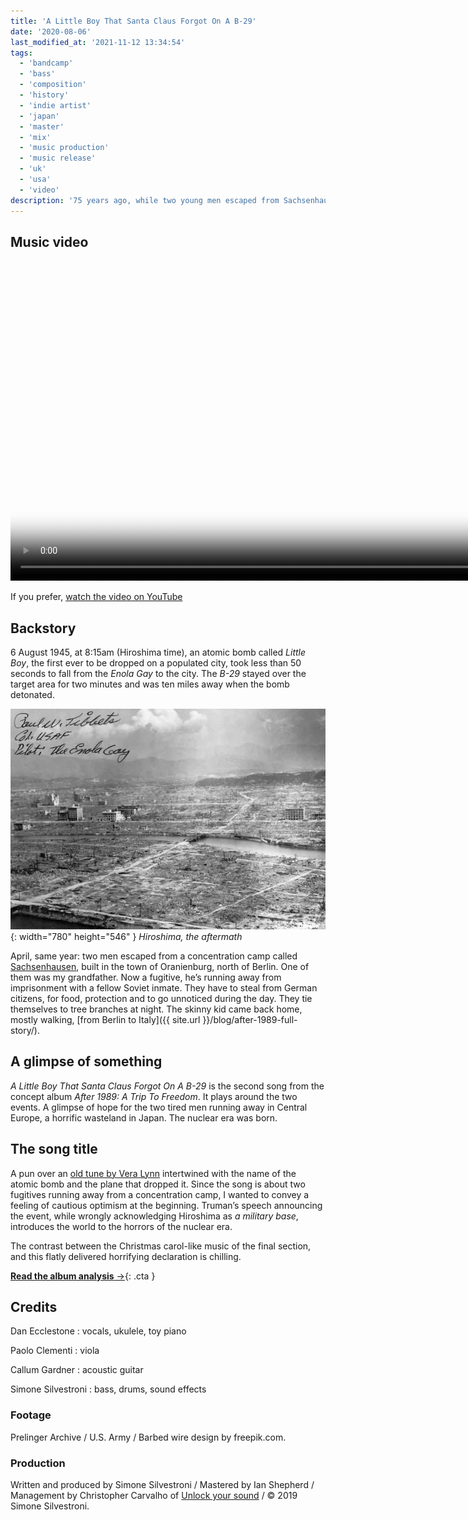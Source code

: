 ```yaml
---
title: 'A Little Boy That Santa Claus Forgot On A B-29'
date: '2020-08-06'
last_modified_at: '2021-11-12 13:34:54'
tags:
  - 'bandcamp'
  - 'bass'
  - 'composition'
  - 'history'
  - 'indie artist'
  - 'japan'
  - 'master'
  - 'mix'
  - 'music production'
  - 'music release'
  - 'uk'
  - 'usa'
  - 'video'
description: '75 years ago, while two young men escaped from Sachsenhausen concentration camp, the US nuked Hiroshima with a bomb named Little Boy.'
---
```

## Music video

<div class="fullscreen">
  <video controls src="{{ site.url }}/assets/videos/music-video-a-little-boy-that-santa-claus-forgot-on-a-b-29.mp4"
    poster="{{ site.url }}/assets/videos/music-video-a-little-boy-that-santa-claus-forgot-on-a-b-29.jpg"
    width="1024">
    Sorry, your browser doesn't support embedded videos, but you can <a href="{{ site.url }}/assets/videos/music-video-a-little-boy-that-santa-claus-forgot-on-a-b-29.mp4">download it</a> and watch it with your favorite video player.
  </video>
  <p>If you prefer, <a href="https://youtu.be/5M1XTw483Ew" target="_blank">watch the video on YouTube</a></p>
</div>

## Backstory

6 August 1945, at 8:15am (Hiroshima time), an atomic bomb called _Little Boy_, the first ever to be dropped on a populated city, took less than 50 seconds to fall from the _Enola Gay_ to the city. The _B-29_ stayed over the target area for two minutes and was ten miles away when the bomb detonated.

![Black and white photograph of Hiroshima after the atomic bomb flattened the city](/assets/images/hiroshima_aftermath.jpg){: width="780" height="546" }
_Hiroshima, the aftermath_

April, same year: two men escaped from a concentration camp called [Sachsenhausen](https://www.sachsenhausen-sbg.de/en/), built in the town of Oranienburg, north of Berlin. One of them was my grandfather. Now a fugitive, he’s running away from imprisonment with a fellow Soviet inmate. They have to steal from German citizens, for food, protection and to go unnoticed during the day. They tie themselves to tree branches at night. The skinny kid came back home, mostly walking, [from Berlin to Italy]({{ site.url }}/blog/after-1989-full-story/).

## A glimpse of something

_A Little Boy That Santa Claus Forgot On A B-29_ is the second song from the concept album _After 1989: A Trip To Freedom_. It plays around the two events. A glimpse of hope for the two tired men running away in Central Europe, a horrific wasteland in Japan. The nuclear era was born.

## The song title

A pun over an [old tune by Vera Lynn](https://youtu.be/4Zj-XYQ21qE) intertwined with the name of the atomic bomb and the plane that dropped it. Since the song is about two fugitives running away from a concentration camp, I wanted to convey a feeling of cautious optimism at the beginning. Truman’s speech announcing the event, while wrongly acknowledging Hiroshima as _a military base_, introduces the world to the horrors of the nuclear era.

The contrast between the Christmas carol-like music of the final section, and this flatly delivered horrifying declaration is chilling.

[**Read the album analysis**&nbsp;&rarr;](/blog/after-1989/){: .cta }

## Credits

Dan Ecclestone
: vocals, ukulele, toy piano

Paolo Clementi
: viola

Callum Gardner
: acoustic guitar

Simone Silvestroni
: bass, drums, sound effects

### Footage

Prelinger Archive / U.S. Army / Barbed wire design by freepik.com.

### Production

Written and produced by Simone Silvestroni / Mastered by Ian Shepherd / Management by Christopher Carvalho of [Unlock your sound](https://unlockyoursound.com) / &copy;&nbsp;2019 Simone Silvestroni.